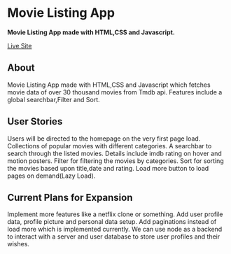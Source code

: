 # Movie Listing App

**Movie Listing App made with HTML,CSS and Javascript.**

[Live Site](https://app.netlify.com/sites/movieposter-listing-app/overview)

## About
Movie Listing App made with HTML,CSS and Javascript which fetches movie data of over 30 thousand movies from Tmdb api. 
Features include a global searchbar,Filter and Sort. 

## User Stories
Users will be directed to the homepage on the very first page load.
Collections of popular movies with different categories.
A searchbar to search through the listed movies.
Details include imdb rating on hover and motion posters.
Filter for filtering the movies by categories.
Sort for sorting the movies based upon title,date and rating.
Load more button to load pages on demand(Lazy Load).

## Current Plans for Expansion
Implement more features like a netflix clone or something.
Add user profile data, profile picture and personal data setup.
Add paginations instead of load more which is implemented currently.
We can use node as a backend to interact with a server and user database to store user profiles and their wishes.

